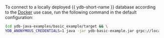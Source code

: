 To connect to a locally deployed {{ ydb-short-name }} database according to the [Docker](../../../../quickstart.md) use case, run the following command in the default configuration:

```bash
(cd ydb-java-examples/basic_example/target && \
YDB_ANONYMOUS_CREDENTIALS=1 java -jar ydb-basic-example.jar grpc://localhost:2136?database=/local )
```

